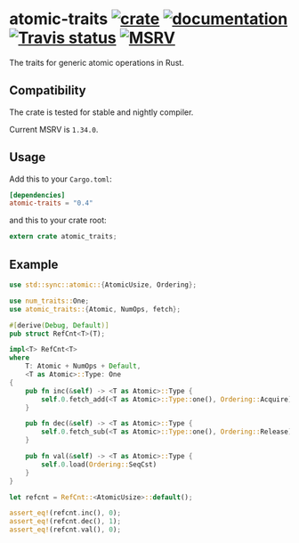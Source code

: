 # atomic-traits [![crate](https://img.shields.io/crates/v/atomic-traits.svg)](https://crates.io/crates/atomic-traits) [![documentation](https://docs.rs/atomic-traits/badge.svg)](https://docs.rs/atomic-traits/) [![Travis status](https://travis-ci.org/flier/rust-atomic-traits.svg?branch=master)](https://travis-ci.org/flier/rust-atomic-traits) [![MSRV](https://img.shields.io/badge/MSRV-1.32.0-green)](https://blog.rust-lang.org/2019/01/17/Rust-1.32.0.html)

The traits for generic atomic operations in Rust.

## Compatibility

The crate is tested for stable and nightly compiler.

Current MSRV is `1.34.0`.

## Usage

Add this to your `Cargo.toml`:

```toml
[dependencies]
atomic-traits = "0.4"
```

and this to your crate root:

```rust
extern crate atomic_traits;
```

## Example

```rust
use std::sync::atomic::{AtomicUsize, Ordering};

use num_traits::One;
use atomic_traits::{Atomic, NumOps, fetch};

#[derive(Debug, Default)]
pub struct RefCnt<T>(T);

impl<T> RefCnt<T>
where
    T: Atomic + NumOps + Default,
    <T as Atomic>::Type: One
{
    pub fn inc(&self) -> <T as Atomic>::Type {
        self.0.fetch_add(<T as Atomic>::Type::one(), Ordering::Acquire)
    }

    pub fn dec(&self) -> <T as Atomic>::Type {
        self.0.fetch_sub(<T as Atomic>::Type::one(), Ordering::Release)
    }

    pub fn val(&self) -> <T as Atomic>::Type {
        self.0.load(Ordering::SeqCst)
    }
}

let refcnt = RefCnt::<AtomicUsize>::default();

assert_eq!(refcnt.inc(), 0);
assert_eq!(refcnt.dec(), 1);
assert_eq!(refcnt.val(), 0);
```
